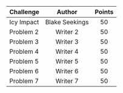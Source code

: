 |            Challenge            |            Author            |  Points  |
|           :---------            |           :------:           | :------: |
| Icy Impact                      | Blake Seekings               | 50 |
| Problem 2                      | Writer 2                     | 50 |
| Problem 3                       | Writer 3                     | 50 |
| Problem 4                       | Writer 4                     | 50 |
| Problem 5                       | Writer 5                     | 50 |
| Problem 6                       | Writer 6                     | 50 |
| Problem 7                       | Writer 7                     | 50 |
